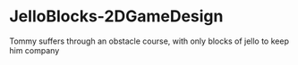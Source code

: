 # JelloBlocks-2DGameDesign
Tommy suffers through an obstacle course, with only blocks of jello to keep him company

